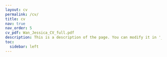 ```yaml
---
layout: cv
permalink: /cv/
title: cv
nav: true
nav_order: 5
cv_pdf: Wan_Jessica_CV_full.pdf
description: This is a description of the page. You can modify it in '_pages/cv.md'. You can also change or remove the top pdf download button.
toc:
  sidebar: left
---
```

